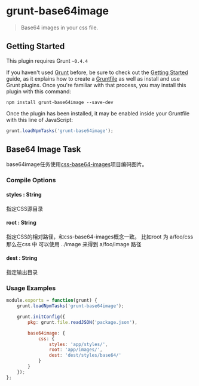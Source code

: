 # grunt-base64image
> Base64 images in your css file.


## Getting Started
This plugin requires Grunt `~0.4.4`

If you haven't used [Grunt](http://gruntjs.com/) before, be sure to check out the [Getting Started](http://gruntjs.com/getting-started) guide, as it explains how to create a [Gruntfile](http://gruntjs.com/sample-gruntfile) as well as install and use Grunt plugins. Once you're familiar with that process, you may install this plugin with this command:

```shell
npm install grunt-base64image --save-dev
```

Once the plugin has been installed, it may be enabled inside your Gruntfile with this line of JavaScript:

```js
grunt.loadNpmTasks('grunt-base64image');
```


## Base64 Image Task

base64image任务使用[css-base64-images](https://github.com/maxzhang/css-base64-images)项目编码图片。


### Compile Options

#### styles : String
指定CSS源目录

#### root : String
指定CSS的相对路径，和css-base64-images概念一致。
比如root 为 a/foo/css
那么在css 中 可以使用 ../image 
来得到 a/foo/image 路径

#### dest : String
指定输出目录


### Usage Examples
```js
module.exports = function(grunt) {
    grunt.loadNpmTasks('grunt-base64image');

    grunt.initConfig({
        pkg: grunt.file.readJSON('package.json'),

        base64image: {
            css: {
                styles: 'app/styles/',
                root: 'app/images/',
                dest: 'dest/styles/base64/'
            }
        }
    });
};
```

